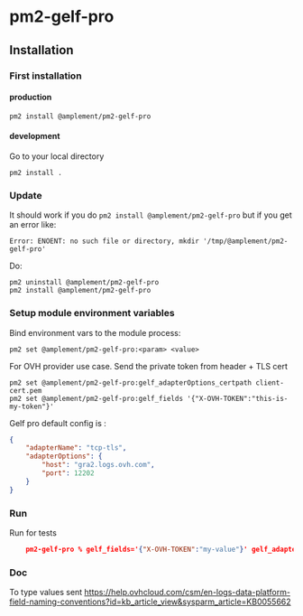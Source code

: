 # pm2-gelf-pro

## Installation

### First installation

#### production

```shell
pm2 install @amplement/pm2-gelf-pro
```

#### development

Go to your local directory

```shell
pm2 install .
```

### Update

It should work if you do `pm2 install @amplement/pm2-gelf-pro` but if you get an error like:

```
Error: ENOENT: no such file or directory, mkdir '/tmp/@amplement/pm2-gelf-pro'
```

Do:

```shell
pm2 uninstall @amplement/pm2-gelf-pro
pm2 install @amplement/pm2-gelf-pro
```

### Setup module environment variables

Bind environment vars to the module process:

```shell
pm2 set @amplement/pm2-gelf-pro:<param> <value>
```

For OVH provider use case. Send the private token from header + TLS cert

```shell
pm2 set @amplement/pm2-gelf-pro:gelf_adapterOptions_certpath client-cert.pem
pm2 set @amplement/pm2-gelf-pro:gelf_fields '{"X-OVH-TOKEN":"this-is-my-token"}'
```

Gelf pro default config is :

```json
{
    "adapterName": "tcp-tls",
    "adapterOptions": {
        "host": "gra2.logs.ovh.com",
        "port": 12202
    }
}
```

### Run

Run for tests

```json
    pm2-gelf-pro % gelf_fields='{"X-OVH-TOKEN":"my-value"}' gelf_adapterOptions_certpath=ldp-is-09371.pem node send.js
```

### Doc

To type values sent
https://help.ovhcloud.com/csm/en-logs-data-platform-field-naming-conventions?id=kb_article_view&sysparm_article=KB0055662
